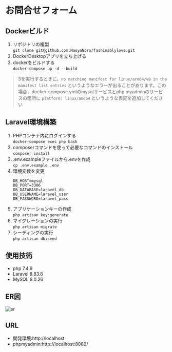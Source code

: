 # お問合せフォーム

## Dockerビルド
1. リポジトリの複製<br>`git clone git@github.com:NaoyaNoro/fashinablylove.git`
2. DockerDesktopアプリを立ち上げる
3. dockerをビルドする<br>`docker-compose up -d --build`
>3を実行するときに，`no matching manifest for linux/arm64/v8 in the manifest list entries` というようなエラーが出ることがあります。この場合，docker-compose.ymlのmysqlサービスとphp myadminのサービスの箇所に `platform: linux/amd64` というような表記を追加してください

## Laravel環境構築
1. PHPコンテナ内にログインする <br>`docker-compose exec php bash`
2. composerコマンドを使って必要なコマンドのインストール <br>`composer install`
3. .env.exampleファイルから.envを作成 <br>`cp .env.example .env`
4. 環境変数を変更<br>
   ```
   DB_HOST=mysql
   DB_PORT=3306 
   DB_DATABASE=laravel_db
   DB_USERNAME=laravel_user
   DB_PASSWORD=laravel_pass
   ```  
5. アプリケーションキーの作成<br> `php artisan key:generate`
6. マイグレーションの実行<br> `php artisan migrate`
7. シーディングの実行<br> `php artisan db:seed`

## 使用技術
* php 7.4.9
* Laravel 8.83.8
* MySQL 8.0.26

## ER図
![er](https://github.com/user-attachments/assets/aa9cfd0e-03e6-48c4-a78a-95bfeef5be0f)


## URL
* 開発環境:http://localhost
* phpmyadmin:http://localhost:8080/
